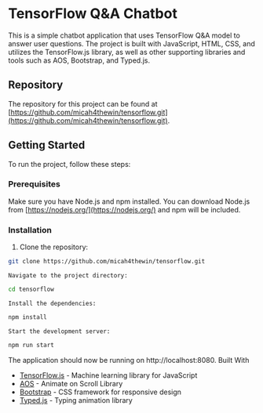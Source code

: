 # TensorFlow Q&A Chatbot

This is a simple chatbot application that uses TensorFlow Q&A model to answer user questions. The project is built with JavaScript, HTML, CSS, and utilizes the TensorFlow.js library, as well as other supporting libraries and tools such as AOS, Bootstrap, and Typed.js.

## Repository

The repository for this project can be found at [https://github.com/micah4thewin/tensorflow.git](https://github.com/micah4thewin/tensorflow.git).

## Getting Started

To run the project, follow these steps:

### Prerequisites

Make sure you have Node.js and npm installed. You can download Node.js from [https://nodejs.org/](https://nodejs.org/) and npm will be included.

### Installation

1. Clone the repository:

``` sh
git clone https://github.com/micah4thewin/tensorflow.git
```

    Navigate to the project directory:
``` sh
cd tensorflow
```

    Install the dependencies:

``` sh
npm install
```

    Start the development server:

``` sh
npm run start
```

The application should now be running on http://localhost:8080.
Built With

- [TensorFlow.js](https://www.tensorflow.org/js) - Machine learning library for JavaScript
- [AOS](https://michalsnik.github.io/aos/) - Animate on Scroll Library
- [Bootstrap](https://getbootstrap.com/) - CSS framework for responsive design
- [Typed.js](https://mattboldt.com/typed.js/) - Typing animation library
